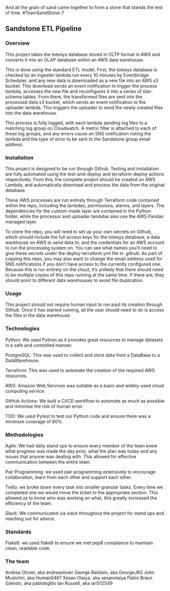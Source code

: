 And all the grain of sand came together to form a stone that stands the test of time. #TeamSandStone-7

<h2>Sandstone ETL Pipeline</h2>

<h3>Overview</h3>

This project takes the totesys database stored in OLTP format in AWS and converts it into an OLAP database within an AWS data warehouse. 

This is done using the standard ETL model. First, the totesys database is checked by an ingester lambda run every 10 minutes by Eventbridge Scheduler, and any new data is downloaded as a new file into an AWS s3 bucket. This download sends an event notification to trigger the process lambda, accesses the new file and reconfigures it into a series of star-schema tables. From there, the transformed files are sent into the processed data s3 bucket, which sends an event notification to the uploader lambda. This triggers the uploader to send the newly created files into the data warehouse.

This process is fully logged, with each lambda sending log files to a matching log group on Cloudwatch. A metric filter is attached to each of these log groups, and any errors cause an SNS notification noting the lambda and the type of error to be sent to the Sandstone group email address.

<h3>Installation</h3>

This project is designed to be run through Github. Testing and installation are fully automated using the test-and-deploy and terraform-deploy actions respectively. From this, the complete project should be created on AWS Lambda, and automatically download and process the data from the original database. 

These AWS processes are run entirely through Terraform code contained within the repo, including the lambdas, permissions, alarms, and layers. The dependencies for the custom-made layer are contained in the Python folder, while the processor and uploader lambdas also use the AWS Pandas managed layer. 

To clone the repo, you will need to set up your own secrets on Github, which should include the full access keys for the totesys database, a data warehouse on AWS to send data to, and the credentials for an AWS account to run the processing system on. You can see what names you’ll need to give these secrets under the deploy-terraform.yml file in .github. As part of copying this repo, you may also want to change the email address used for SNS notifications if you don’t have access to the currently configured one.
Because this is run entirely on the cloud, it’s unlikely that there should need to be multiple copies of this repo running at the same time. If there are, they should point to different data warehouses to avoid file duplication. 

<h3>Usage</h3>

This project should not require human input to run past its creation through Github. Once it has started running, all the user should need to do is access the files in the data warehouse. 

<h3>Technologies</h3>

Python: We used Python as it provides great resources to manage datasets in a safe and controlled manner.

PostgreSQL: This was used to collect and store data from a DataBase to a DataWarehouse.

Terraform: This was used to automate the creation of the required AWS resources.

AWS: Amazon Web Services was suitable as a basic and widely-used cloud computing service.

GitHub Actions: We built a CI/CD workflow to automate as much as possible and minimise the risk of human error.

TDD: We used Pytest to test our Python code and ensure there was a minimum coverage of 90%.

<h3>Methodologies</h3>

Agile: We had daily stand ups to ensure every member of the team knew what progress was made the day prior, what the plan was today and any issues that anyone was dealing with. This allowed for effective communication between the entire team.

Pair Programming: we used pair programming extensively to encourage collaboration, learn from each other and support each other.

Trello: we broke down every task into smaller granular tasks. Every time we completed one we would move the ticket to the appropriate section. This allowed us to know who was working on what, this greatly increased the efficiency of the team.

Slack: We communicated via slack throughout the project for stand ups and reaching out for advice.

<h3>Standards</h3>

Flake8: we used flake8 to ensure we met pep8 compliance to maintain clean, readable code.

<h3>The team</h3>

Andrea Olivier, aka andreaolivier
George Baldwin, aka GeorgeJB3
John Mustchin, aka Human0467
Sesan Olaiya, aka sesanolaiya
Pablo Bravo Galindo, aka pablobgldo
Ian Russell, aka ian512549

